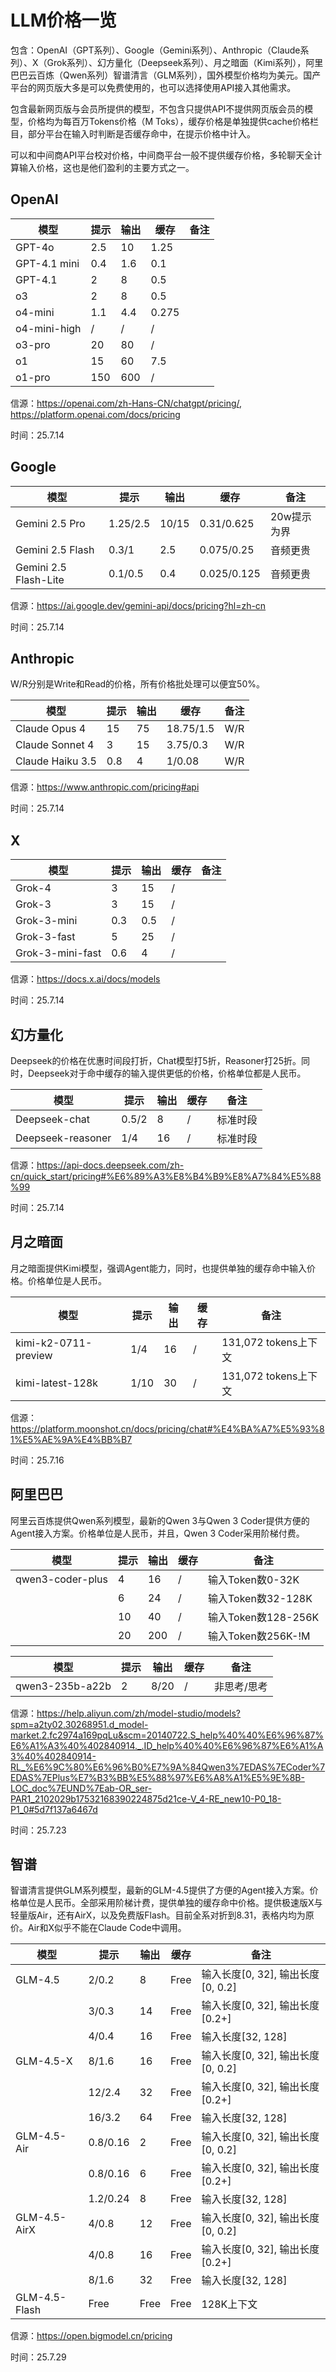 # LLM价格一览

包含：OpenAI（GPT系列）、Google（Gemini系列）、Anthropic（Claude系列）、X（Grok系列）、幻方量化（Deepseek系列）、月之暗面（Kimi系列），阿里巴巴云百炼（Qwen系列）智谱清言（GLM系列），国外模型价格均为美元。国产平台的网页版大多是可以免费使用的，也可以选择使用API接入其他需求。

包含最新网页版与会员所提供的模型，不包含只提供API不提供网页版会员的模型，价格均为每百万Tokens价格（M Toks），缓存价格是单独提供cache价格栏目，部分平台在输入时判断是否缓存命中，在提示价格中计入。

可以和中间商API平台校对价格，中间商平台一般不提供缓存价格，多轮聊天全计算输入价格，这也是他们盈利的主要方式之一。

## OpenAI

| 模型         | 提示 | 输出 | 缓存  | 备注 |
| ------------ | ---- | ---- | ----- | ---- |
| GPT-4o       | 2.5  | 10   | 1.25  |      |
| GPT-4.1 mini | 0.4  | 1.6  | 0.1   |      |
| GPT-4.1      | 2    | 8    | 0.5   |      |
| o3           | 2    | 8    | 0.5   |      |
| o4-mini      | 1.1  | 4.4  | 0.275 |      |
| o4-mini-high | /    | /    | /     |      |
| o3-pro       | 20   | 80   | /     |      |
| o1           | 15   | 60   | 7.5   |      |
| o1-pro       | 150  | 600  | /     |      |

信源：https://openai.com/zh-Hans-CN/chatgpt/pricing/, https://platform.openai.com/docs/pricing

时间：25.7.14

## Google

| 模型                  | 提示     | 输出  | 缓存        | 备注        |
| --------------------- | -------- | ----- | ----------- | ----------- |
| Gemini 2.5 Pro        | 1.25/2.5 | 10/15 | 0.31/0.625  | 20w提示为界 |
| Gemini 2.5 Flash      | 0.3/1    | 2.5   | 0.075/0.25  | 音频更贵    |
| Gemini 2.5 Flash-Lite | 0.1/0.5  | 0.4   | 0.025/0.125 | 音频更贵    |

信源：https://ai.google.dev/gemini-api/docs/pricing?hl=zh-cn

时间：25.7.14

## Anthropic

W/R分别是Write和Read的价格，所有价格批处理可以便宜50%。

| 模型             | 提示 | 输出 | 缓存      | 备注 |
| ---------------- | ---- | ---- | --------- | ---- |
| Claude Opus 4    | 15   | 75   | 18.75/1.5 | W/R  |
| Claude Sonnet 4  | 3    | 15   | 3.75/0.3  | W/R  |
| Claude Haiku 3.5 | 0.8  | 4    | 1/0.08    | W/R  |

信源：https://www.anthropic.com/pricing#api

时间：25.7.14

## X

| 模型             | 提示 | 输出 | 缓存 | 备注 |
| ---------------- | ---- | ---- | ---- | ---- |
| Grok-4           | 3    | 15   | /    |      |
| Grok-3           | 3    | 15   | /    |      |
| Grok-3-mini      | 0.3  | 0.5  | /    |      |
| Grok-3-fast      | 5    | 25   | /    |      |
| Grok-3-mini-fast | 0.6  | 4    | /    |      |

信源：https://docs.x.ai/docs/models

时间：25.7.14

## 幻方量化

Deepseek的价格在优惠时间段打折，Chat模型打5折，Reasoner打25折。同时，Deepseek对于命中缓存的输入提供更低的价格，价格单位都是人民币。

| 模型              | 提示  | 输出 | 缓存 | 备注     |
| ----------------- | ----- | ---- | ---- | -------- |
| Deepseek-chat     | 0.5/2 | 8    | /    | 标准时段 |
| Deepseek-reasoner | 1/4   | 16   | /    | 标准时段 |

信源：https://api-docs.deepseek.com/zh-cn/quick_start/pricing#%E6%89%A3%E8%B4%B9%E8%A7%84%E5%88%99

时间：25.7.14

## 月之暗面

月之暗面提供Kimi模型，强调Agent能力，同时，也提供单独的缓存命中输入价格。价格单位是人民币。

| 模型                 | 提示 | 输出 | 缓存 | 备注                 |
| -------------------- | ---- | ---- | ---- | -------------------- |
| kimi-k2-0711-preview | 1/4  | 16   | /    | 131,072 tokens上下文 |
| kimi-latest-128k     | 1/10 | 30   | /    | 131,072 tokens上下文 |

信源：https://platform.moonshot.cn/docs/pricing/chat#%E4%BA%A7%E5%93%81%E5%AE%9A%E4%BB%B7

时间：25.7.16

## 阿里巴巴

阿里云百炼提供Qwen系列模型，最新的Qwen 3与Qwen 3 Coder提供方便的Agent接入方案。价格单位是人民币，并且，Qwen 3 Coder采用阶梯付费。

| 模型             | 提示 | 输出 | 缓存 | 备注                |
| ---------------- | ---- | ---- | ---- | ------------------- |
| qwen3-coder-plus | 4    | 16   | /    | 输入Token数0-32K    |
|                  | 6    | 24   | /    | 输入Token数32-128K  |
|                  | 10   | 40   | /    | 输入Token数128-256K |
|                  | 20   | 200  | /    | 输入Token数256K-!M  |

| 模型            | 提示 | 输出 | 缓存 | 备注        |
| --------------- | ---- | ---- | ---- | ----------- |
| qwen3-235b-a22b | 2    | 8/20 | /    | 非思考/思考 |

信源：https://help.aliyun.com/zh/model-studio/models?spm=a2ty02.30268951.d_model-market.2.fc2974a169pqLu&scm=20140722.S_help%40%40%E6%96%87%E6%A1%A3%40%402840914._.ID_help%40%40%E6%96%87%E6%A1%A3%40%402840914-RL_%E6%9C%80%E6%96%B0%E7%9A%84Qwen3%7EDAS%7ECoder%7EDAS%7EPlus%E7%B3%BB%E5%88%97%E6%A8%A1%E5%9E%8B-LOC_doc%7EUND%7Eab-OR_ser-PAR1_2102029b17532168390224875d21ce-V_4-RE_new10-P0_18-P1_0#5d7f137a6467d

时间：25.7.23

## 智谱

智谱清言提供GLM系列模型，最新的GLM-4.5提供了方便的Agent接入方案。价格单位是人民币。全部采用阶梯计费，提供单独的缓存命中价格。提供极速版X与轻量版Air，还有AirX，以及免费版Flash。目前全系对折到8.31，表格内均为原价。Air和X似乎不能在Claude Code中调用。

| 模型 | 提示 | 输出 | 缓存 | 备注              |
| ------- | ----- | ---- | ---- | --------------------- |
| GLM-4.5 | 2/0.2 | 8 | Free | 输入长度[0, 32], 输出长度[0, 0.2] |
|         | 3/0.3 | 14 | Free | 输入长度[0, 32], 输出长度[0.2+] |
|         | 4/0.4 | 16 | Free | 输入长度[32, 128] |
| GLM-4.5-X | 8/1.6 | 16 | Free | 输入长度[0, 32], 输出长度[0, 0.2] |
| | 12/2.4 | 32 | Free | 输入长度[0, 32], 输出长度[0.2+] |
| | 16/3.2 | 64 | Free | 输入长度[32, 128] |
| GLM-4.5-Air | 0.8/0.16 | 2 | Free | 输入长度[0, 32], 输出长度[0, 0.2] |
| | 0.8/0.16 | 6 | Free | 输入长度[0, 32], 输出长度[0.2+] |
| | 1.2/0.24 | 8 | Free | 输入长度[32, 128] |
| GLM-4.5-AirX | 4/0.8 | 12 | Free | 输入长度[0, 32], 输出长度[0, 0.2] |
| | 4/0.8 | 16 | Free | 输入长度[0, 32], 输出长度[0.2+] |
| | 8/1.6 | 32 | Free | 输入长度[32, 128] |
| GLM-4.5-Flash | Free | Free | Free | 128K上下文 |


信源：https://open.bigmodel.cn/pricing

时间：25.7.29
